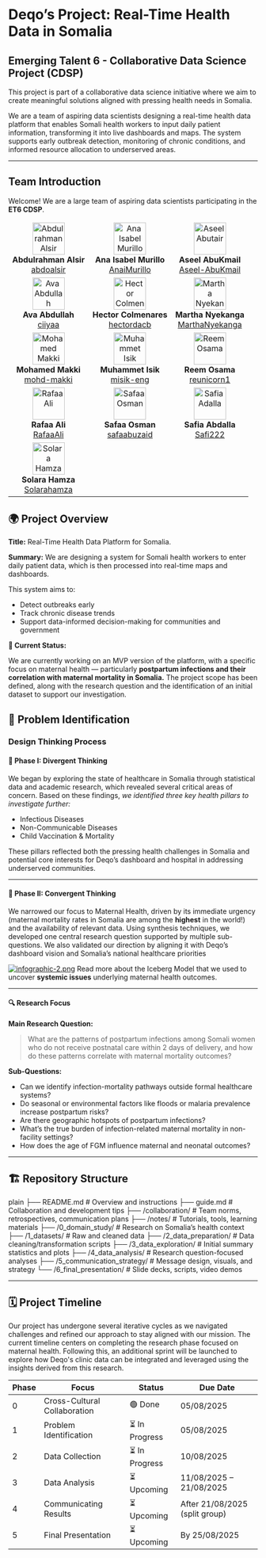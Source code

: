 <!-- markdownlint-disable MD033 -->
<!-- markdownlint-disable MD013 -->
# Deqo’s Project: Real-Time Health Data in Somalia

## **Emerging Talent 6 - Collaborative Data Science Project (CDSP)**

This project is part of a collaborative data science initiative where we aim to create meaningful solutions aligned with pressing health needs in Somalia.

We are a team of aspiring data scientists designing a real-time health data platform that enables Somali health workers to input daily patient information, transforming it into live dashboards and maps. The system supports early outbreak detection, monitoring of chronic conditions, and informed resource allocation to underserved areas.

---

## Team Introduction

Welcome! We are a large team of aspiring data scientists participating in the **ET6 CDSP**.

<table>
  <thead>
    <tr>
    </tr>
  </thead>
  <tbody>
    <tr>
      <td style="text-align: center;">
        <img src="https://github.com/abdoalsir.png" width="65" alt="Abdulrahman Alsir"><br>
        <strong>Abdulrahman Alsir</strong><br>
        <a href="https://github.com/abdoalsir">abdoalsir</a>
      </td>
      <td style="text-align: center;">
        <img src="https://github.com/AnaiMurillo.png" width="65" alt="Ana Isabel Murillo"><br>
        <strong>Ana Isabel Murillo</strong><br>
        <a href="https://github.com/AnaiMurillo">AnaiMurillo</a>
      </td>
      <td style="text-align: center;">
        <img src="https://github.com/Aseel-AbuKmail.png" width="65" alt="Aseel Abutair"><br>
        <strong>Aseel AbuKmail</strong><br>
        <a href="https://github.com/Aseel-AbuKmail">Aseel-AbuKmail</a>
      </td>
    </tr>
    <tr>
      <td style="text-align: center;">
        <img src="https://github.com/ciiyaa.png" width="65" alt="Ava Abdullah"><br>
        <strong>Ava Abdullah</strong><br>
        <a href="https://github.com/ciiyaa">ciiyaa</a>
      </td>
      <td style="text-align: center;">
        <img src="https://github.com/hectordacb.png" width="65" alt="Hector Colmenares"><br>
        <strong>Hector Colmenares</strong><br>
        <a href="https://github.com/hectordacb">hectordacb</a>
      </td>
      <td style="text-align: center;">
        <img src="https://github.com/MarthaNyekanga.png" width="65" alt="Martha Nyekanga"><br>
        <strong>Martha Nyekanga</strong><br>
        <a href="https://github.com/MarthaNyekanga">MarthaNyekanga</a>
      </td>
    </tr>
    <tr>
      <td style="text-align: center;">
        <img  src="https://github.com/mohd-makki.png" width="65" alt="Mohamed Makki"><br>
        <strong>Mohamed Makki</strong><br>
        <a href="https://github.com/mohd-makki">mohd-makki</a>
      </td>
      <td style="text-align: center;">
        <img src="https://github.com/misik-eng.png" width="65" alt="Muhammet Isik"><br>
        <strong>Muhammet Isik</strong><br>
        <a href="https://github.com/misik-eng">misik-eng</a>
      </td>
      <td style="text-align: center;">
        <img src="https://github.com/reunicorn1.png" width="65" alt="Reem Osama"><br>
        <strong>Reem Osama</strong><br>
        <a href="https://github.com/reunicorn1">reunicorn1</a>
      </td>
    </tr>
    <tr>
      <td style="text-align: center;">
        <img src="https://github.com/RafaaAli.png" width="65" alt="Rafaa Ali"><br>
        <strong>Rafaa Ali</strong><br>
        <a href="https://github.com/RafaaAli">RafaaAli</a>
      </td>
      <td style="text-align: center;">
        <img src="https://github.com/safaabuzaid.png" width="65" alt="Safaa Osman"><br>
        <strong>Safaa Osman</strong><br>
        <a href="https://github.com/safaabuzaid">safaabuzaid</a>
      </td>
      <td style="text-align: center;">
        <img src="https://github.com/Safi222.png" width="65" alt="Safia Adalla"><br>
        <strong>Safia Abdalla</strong><br>
        <a href="https://github.com/Safi222">Safi222</a>
      </td>
    </tr>
    <tr>
      <td style="text-align: center;">
        <img src="https://github.com/Solarahamza.png" width="65" alt="Solara Hamza"><br>
        <strong>Solara Hamza</strong><br>
        <a href="https://github.com/Solarahamza">Solarahamza</a>
      </td>
      <td style="text-align: center;"> <!-- Empty cell --> </td>
      <td style="text-align: center;"> <!-- Empty cell --> </td>
    </tr>
  </tbody>
</table>

## 🌍 Project Overview

**Title:** Real-Time Health Data Platform for Somalia.

**Summary:**
We are designing a system for Somali health workers to enter daily patient data, which is then processed into real-time maps and dashboards.

This system aims to:

- Detect outbreaks early
- Track chronic disease trends
- Support data-informed decision-making for communities and government

**📌 Current Status:**

We are currently working on an MVP version of the platform, with a specific focus on maternal health — particularly **postpartum infections and their correlation with maternal mortality in Somalia.** The project scope has been defined, along with the research question and the identification of an initial dataset to support our investigation.

## 🎯 Problem Identification

### Design Thinking Process

#### **🧠 Phase I: Divergent Thinking**

We began by exploring the state of healthcare in Somalia through statistical data and academic research, which revealed several critical areas of concern. Based on these findings, *we identified three key health pillars to investigate further:*

- Infectious Diseases
- Non-Communicable Diseases
- Child Vaccination & Mortality

These pillars reflected both the pressing health challenges in Somalia and  potential core interests for Deqo’s dashboard and hospital in addressing underserved communities.

---

#### **🎯 Phase II: Convergent Thinking**

We narrowed our focus to Maternal Health, driven by its immediate urgency (maternal mortality rates in Somalia are among the **highest** in the world!) and the availability of relevant data. Using synthesis techniques, we developed one central research question supported by multiple sub-questions. We also validated our direction by aligning it with Deqo’s dashboard vision and Somalia’s national healthcare priorities

[![infographic-2.png](https://i.postimg.cc/kXcpvZF4/infographic-2.png)](https://postimg.cc/RNWdMgY5)
Read more about the Iceberg Model that we used to uncover **systemic issues** underlying maternal health outcomes.

---

#### 🔍 Research Focus

**Main Research Question:**

> What are the patterns of postpartum infections among Somali women who
> do not receive postnatal care within 2 days of delivery, and how do
> these patterns correlate with maternal mortality outcomes?

**Sub-Questions:**

- Can we identify infection-mortality pathways outside formal healthcare systems?
- Do seasonal or environmental factors like floods or malaria prevalence increase postpartum risks?
- Are there geographic hotspots of postpartum infections?
- What’s the true burden of infection-related maternal mortality in non-facility settings?
- How does the age of FGM influence maternal and neonatal outcomes?

---

## 🏗️ Repository Structure

   plain ├── README.md # Overview and instructions
    ├── guide.md # Collaboration and development tips
    ├── /collaboration/ # Team norms, retrospectives, communication plans
    ├── /notes/ # Tutorials, tools, learning materials
    ├── /0_domain_study/ # Research on Somalia’s health context
    ├── /1_datasets/ # Raw and cleaned data
    ├── /2_data_preparation/ # Data cleaning/transformation scripts
    ├── /3_data_exploration/ # Initial summary statistics and plots
    ├── /4_data_analysis/ # Research question-focused analyses
    ├── /5_communication_strategy/ # Message design, visuals, and strategy
    └── /6_final_presentation/ # Slide decks, scripts, video demos

---

## 🗓️ Project Timeline

 Our project has undergone several iterative cycles as we navigated challenges and refined our approach to stay aligned with our mission. The current timeline centers on completing the research phase focused on maternal health. Following this, an additional sprint will be launched to explore how Deqo's clinic data can be integrated and leveraged using the insights derived from this research.

| Phase | Focus                      | Status      | Due Date    |
|-------|----------------------------|-------------|-------------|
| 0     | Cross-Cultural Collaboration | 🟢 Done    | 05/08/2025  |
| 1     | Problem Identification       | ⏳ In Progress | 05/08/2025  |
| 2     | Data Collection              | ⏳ In Progress | 10/08/2025  |
| 3     | Data Analysis                | ⏳ Upcoming | 11/08/2025 – 21/08/2025 |
| 4     | Communicating Results        | ⏳ Upcoming | After 21/08/2025 (split group) |
| 5     | Final Presentation           | ⏳ Upcoming | By 25/08/2025 |
<!-- markdownlint-disable MD013 -->
<!-- markdownlint-disable MD033 -->
